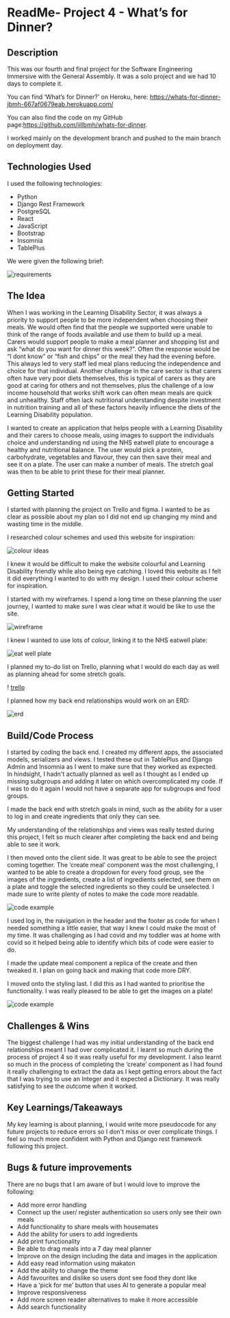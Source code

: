 # ReadMe- Project 4 - What’s for Dinner?

## Description 

This was our fourth and final project for the Software Engineering Immersive with the General Assembly. It was a solo project and we had 10 days to complete it. 

You can find ‘What’s for Dinner?’ on Heroku, here: https://whats-for-dinner-jbmh-667af0679eab.herokuapp.com/

You can also find the code on my GitHub page:https://github.com/jillbmh/whats-for-dinner. 

I worked mainly on the development branch and pushed to the main branch on deployment day.


## Technologies Used

I used the following technologies:

* Python
* Django Rest Framework
* PostgreSQL
* React
* JavaScript
* Bootstrap
* Insomnia
* TablePlus

We were given the following brief:

![requirements](/client/src/images/p4-req.png)

## The Idea

When I was working in the Learning Disability Sector, it was always a priority to support people to be more independent when choosing their meals. We would often find that the people we supported were unable to think of the range of foods available and use them to build up a meal. Carers would support people to make a meal planner and shopping list and ask “what do you want for dinner this week?”. Often the response would be “I dont know” or “fish and chips” or the meal they had the evening before. This always led to very staff led meal plans reducing the independence and choice for that individual. Another challenge in the care sector is that carers often have very poor diets themselves, this is typical of carers as they are good at caring for others and not themselves, plus the challenge of a low income household that works shift work can often mean meals are quick and unhealthy. Staff often lack nutritional understanding despite investment in nutrition training and all of these factors heavily influence the diets of the Learning Disability population.

I wanted to create an application that helps people with a Learning Disability and their carers to choose meals, using images to support the individuals choice and understanding nd using the NHS eatwell plate to encourage a healthy and nutritional balance. The user would pick a protein, carbohydrate, vegetables and flavour, they can then save their meal and see it on a plate. The user can make a number of meals. The stretch goal was then to be able to print these for their meal planner.

## Getting Started

I started with planning the project on Trello and figma. I wanted to be as clear as possible about my plan so I did not end up changing my mind and wasting time in the middle. 

I  researched colour schemes and used this website for inspiration:

![colour ideas](/client/src/images/p4-ideas.png)

I knew it would be difficult to make the website colourful and Learning Disability friendly while also being eye catching. I loved this website as I felt it did everything I wanted to do with my design. I used their colour scheme for inspiration.

I started with my wireframes. I spend a long time on these planning the user journey, I wanted to make sure I was clear what it would be like to use the site.

![wireframe](/client/src/images/p4-wireframe.png)

I knew I wanted to use lots of colour, linking it to the NHS eatwell plate:

![eat well plate](/client/src/images/eatwell-plate.png)

I planned my to-do list on Trello, planning what I would do each day as well as planning ahead for some stretch goals. 

! [trello](/client/src/images/p4-trello.png)

I planned how my back end relationships would work on an ERD:

![erd](/client/src/images/p4-erd.png)

## Build/Code Process

I started by coding the back end. I created my different apps, the associated models, serializers and views. I tested these out in TablePlus and Django Admin and Insomnia as I went to make sure that they worked as expected. In hindsight, I hadn't actually planned as well as I thought as I ended up missing subgroups and adding it later on which overcomplicated my code. If I was to do it again I would not have a separate app for subgroups and food groups. 

I made the back end with stretch goals in mind, such as the ability for a user to log in and create ingredients that only they can see. 

My understanding of the relationships and views was really tested during this project, I felt so much clearer after completing the back end and being able to see it work.

I then moved onto the client side. It was great to be able to see the project coming together. The ‘create meal’ component was the most challenging, I wanted to be able to create a dropdown for every food group, see the images of the ingredients,  create a list of ingredients selected, see them on a plate and toggle the selected ingredients so they could be unselected. I made sure to write plenty of notes to make the code more readable. 

![code example](/client/src/images/p4-code1.png)

I used log in, the navigation in the header and the footer as code for when I needed something a little easier, that way I knew I could make the most of my time. It was challenging as I had covid and my toddler was at home with covid so it helped being able to identify which bits of code were easier to do.

I made the update meal component a replica of the create and then tweaked it. I plan on going back and making that code more DRY.

I moved onto the styling last. I did this as I had wanted to prioritise the functionality. I was really pleased to be able to get the images on a plate! 

![code example](/client/src/images/p4-code2.png)

## Challenges & Wins

The biggest challenge I had was my initial understanding of the back end relationships meant I had over complicated it. I learnt so much during the process of project 4 so it was really useful for my development. I also learnt so much in the process of completing the ‘create’ component as I had found it really challenging to extract the data as I kept getting errors about the fact that I was trying to use an Integer and it expected a Dictionary. It was really satisfying to see the outcome when it worked.


## Key Learnings/Takeaways

My key learning is about planning, I would write more pseudocode for any future projects to reduce errors so I don't miss or over complicate things. I feel so much more confident with Python and Django rest framework following this project. 


## Bugs & future improvements

There are no bugs that I am aware of but I would love to improve the following:

* Add more error handling
* Connect up the user/ register authentication so users only see their own meals
* Add functionality to share meals with housemates
* Add the ability for users to add ingredients
* Add print functionality
* Be able to drag meals into a 7 day meal planner
* Improve on the design including the data and images in the application 
* Add easy read information using makaton
* Add the ability to change the theme 
* Add favourites and dislike so users dont see food they dont like
* Have a ‘pick for me’ button that uses AI to generate a popular meal
* Improve responsiveness
* Add more screen reader alternatives to make it more accessible
* Add search functionality
